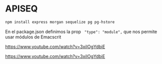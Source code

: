 # APISEQ

```sh
npm install express morgan sequelize pg pg-hstore
```

En el package.json definimos la prop ` "type": "module",`  que nos permite usar módulos de Emacscrit



https://www.youtube.com/watch?v=3xiIOgYdbiE

https://www.youtube.com/watch?v=3xiIOgYdbiE